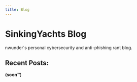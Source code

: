 ```yaml
---
title: Blog
---
```

# SinkingYachts Blog

nwunder's personal cybersecurity and anti-phishing rant blog.


## Recent Posts:

**(soon™)**
